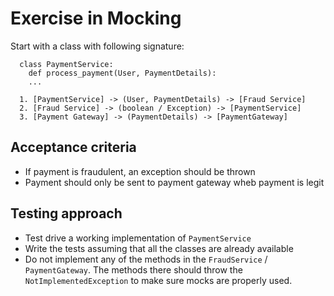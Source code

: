 # Exercise in Mocking

Start with a class with following signature:

```
  class PaymentService:
    def process_payment(User, PaymentDetails):
	...
```

```
  1. [PaymentService] -> (User, PaymentDetails) -> [Fraud Service]
  2. [Fraud Service] -> (boolean / Exception) -> [PaymentService]
  3. [Payment Gateway] -> (PaymentDetails) -> [PaymentGateway]
```

## Acceptance criteria

* If payment is fraudulent, an exception should be thrown
* Payment should only be sent to payment gateway wheb payment is legit

## Testing approach

* Test drive a working implementation of `PaymentService`
* Write the tests assuming that all the classes are already available
* Do not implement any of the methods in the `FraudService` / `PaymentGateway`.
The methods there should throw the `NotImplementedException` to make sure
mocks are properly used.
